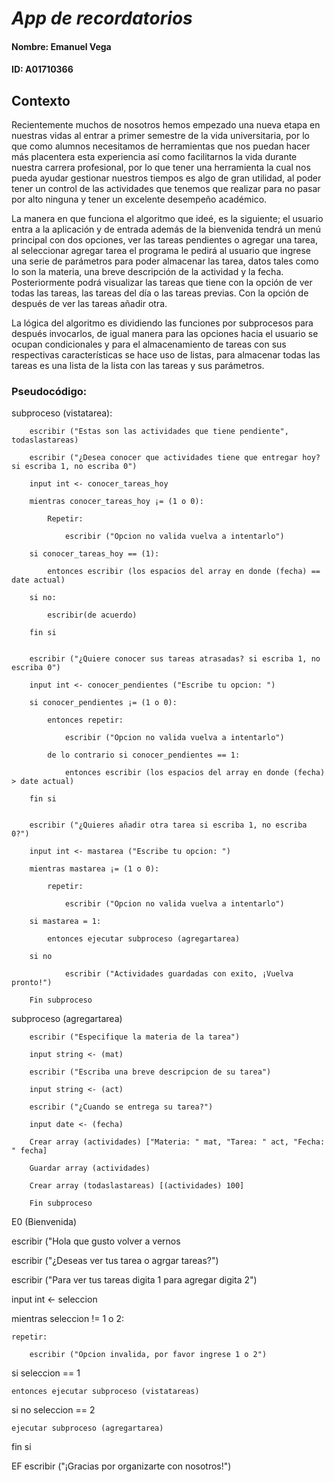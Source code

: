 # *App de recordatorios*

####                                                                                                                                         **Nombre:** Emanuel Vega
####                                                                                                                                             **ID:** A01710366

## Contexto

Recientemente muchos de nosotros hemos empezado una nueva etapa en nuestras vidas al entrar a primer semestre de la vida universitaria, por lo que como alumnos necesitamos de herramientas que nos puedan hacer más placentera esta experiencia así como facilitarnos la vida durante nuestra carrera profesional, por lo que tener una herramienta la cual nos pueda ayudar gestionar nuestros tiempos es algo de gran utilidad, al poder tener un control de las actividades que tenemos que realizar para no pasar por alto ninguna y tener un excelente desempeño académico.

La manera en que funciona el algoritmo que ideé, es la siguiente; el usuario entra a la aplicación y de entrada además de la bienvenida tendrá un menú principal con dos opciones, ver las tareas pendientes o agregar una tarea, al seleccionar agregar tarea el programa le pedirá al usuario que ingrese una serie de parámetros para poder almacenar las tarea, datos tales como lo son la materia, una breve descripción de la actividad y la fecha. Posteriormente podrá visualizar las tareas que tiene con la opción de ver todas las tareas, las tareas del día o las tareas previas. Con la opción de después de ver las tareas añadir otra.

La lógica del algoritmo es dividiendo las funciones por subprocesos para después invocarlos, de igual manera para las opciones hacia el usuario se ocupan condicionales y para el almacenamiento de tareas con sus respectivas características se hace uso de listas, para almacenar todas las tareas es una lista de la lista con las tareas y sus parámetros.



### Pseudocódigo:
subproceso (vistatarea):

        escribir ("Estas son las actividades que tiene pendiente", todaslastareas)

        escribir ("¿Desea conocer que actividades tiene que entregar hoy? si escriba 1, no escriba 0")

        input int <- conocer_tareas_hoy

        mientras conocer_tareas_hoy ¡= (1 o 0): 

            Repetir:

                escribir ("Opcion no valida vuelva a intentarlo")

        si conocer_tareas_hoy == (1):

            entonces escribir (los espacios del array en donde (fecha) == date actual)

        si no:

            escribir(de acuerdo)

        fin si        


        escribir ("¿Quiere conocer sus tareas atrasadas? si escriba 1, no escriba 0")

        input int <- conocer_pendientes ("Escribe tu opcion: ")

        si conocer_pendientes ¡= (1 o 0):

            entonces repetir:

                escribir ("Opcion no valida vuelva a intentarlo")

            de lo contrario si conocer_pendientes == 1:

                entonces escribir (los espacios del array en donde (fecha) > date actual)

        fin si


        escribir ("¿Quieres añadir otra tarea si escriba 1, no escriba 0?")

        input int <- mastarea ("Escribe tu opcion: ")

        mientras mastarea ¡= (1 o 0):

            repetir:

                escribir ("Opcion no valida vuelva a intentarlo")

        si mastarea = 1:

            entonces ejecutar subproceso (agregartarea)

        si no

                escribir ("Actividades guardadas con exito, ¡Vuelva pronto!")

        Fin subproceso



subproceso (agregartarea)

        escribir ("Especifique la materia de la tarea")

        input string <- (mat)

        escribir ("Escriba una breve descripcion de su tarea")

        input string <- (act)

        escribir ("¿Cuando se entrega su tarea?")

        input date <- (fecha)

        Crear array (actividades) ["Materia: " mat, "Tarea: " act, "Fecha: " fecha]

        Guardar array (actividades)

        Crear array (todaslastareas) [(actividades) 100]

        Fin subproceso



E0 (Bienvenida)

escribir ("Hola que gusto volver a vernos

escribir ("¿Deseas ver tus tarea o agrgar tareas?")

escribir ("Para ver tus tareas digita 1 para agregar digita 2")

input int <- seleccion

mientras seleccion != 1 o 2:

    repetir:

        escribir ("Opcion invalida, por favor ingrese 1 o 2")

si seleccion == 1

    entonces ejecutar subproceso (vistatareas)

si no seleccion == 2

    ejecutar subproceso (agregartarea)

fin si
      

EF escribir ("¡Gracias por organizarte con nosotros!")
